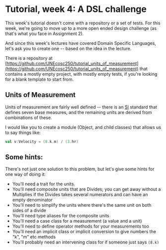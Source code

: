 # Tutorial, week 4: A DSL challenge

This week's tutorial doesn't come with a repository or a set of tests. For this week, we're going to move up to a more open ended design challenge (as that's what you face in Assignment 2).

And since this week's lectures have covered Domain Specific Languages, let's ask you to create one -- based on the idea in the lecture.

There is a repository at [https://github.com/UNEcosc250/tutorial_units_of_measurement](https://github.com/UNEcosc250/tutorial_units_of_measurement)
that contains a mostly empty project, with mostly empty tests, if you're looking for a blank template to start from.

## Units of Measurement

Units of measurement are fairly well defined -- there is an [SI](https://en.wikipedia.org/wiki/International_System_of_Units) standard that defines seven base measures, and the remaining units are derived from combinations of these.

I would like you to create a module (Object, and child classes) that allows us to say things like:

```scala
val v:Velocity = (8.k.m) / (3.hr)
```

## Some hints:

There's not just one solution to this problem, but let's give some hints for one way of doing it:

* You'll need a trait for the units.
* You'll need composite units that are Divides; you can get away without a Multiplies if the Divides takes several numerators and can have an empty denominator
* You'll need to simplify the units where there's the same unit on both sides of a divide
* You'll need type aliases for the composite units
* You'll need a case class for a measurement (a value and a unit)
* You'll need to define operator methods for your measurements too
* You'll need an implicit class or implicit conversion to give numbers the "k", "m" etc methods
* You'll probably need an intervening class for if someone just says `(8.k)`